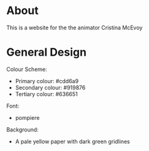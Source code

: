 # About

This is a website for the the animator Cristina McEvoy

# General Design

Colour Scheme:
- Primary colour: #cdd6a9
- Secondary colour: #919876
- Tertiary colour: #636651

Font: 
- pompiere

Background: 
- A pale yellow paper with dark green gridlines